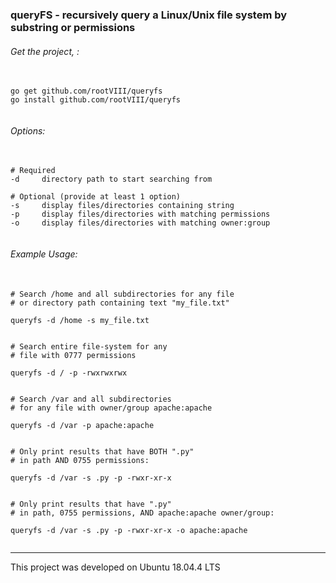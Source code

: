 ### queryFS - recursively query a Linux/Unix file system by substring or permissions


###### Get the project, :
<pre>
  <code>
go get github.com/rootVIII/queryfs
go install github.com/rootVIII/queryfs
  </code>
</pre>


###### Options:
<pre>
  <code>
# Required
-d     directory path to start searching from

# Optional (provide at least 1 option)
-s     display files/directories containing string
-p     display files/directories with matching permissions
-o     display files/directories with matching owner:group
  </code>
</pre>



###### Example Usage:
<pre>
  <code>
# Search /home and all subdirectories for any file
# or directory path containing text &#34;my_file.txt&#34;

queryfs -d /home -s my_file.txt


# Search entire file-system for any
# file with 0777 permissions

queryfs -d / -p -rwxrwxrwx


# Search /var and all subdirectories
# for any file with owner/group apache:apache

queryfs -d /var -p apache:apache


# Only print results that have BOTH &#34;.py&#34;
# in path AND 0755 permissions:

queryfs -d /var -s .py -p -rwxr-xr-x


# Only print results that have &#34;.py&#34;
# in path, 0755 permissions, AND apache:apache owner/group:

queryfs -d /var -s .py -p -rwxr-xr-x -o apache:apache
  </code>
</pre>


<hr>
This project was developed on Ubuntu 18.04.4 LTS